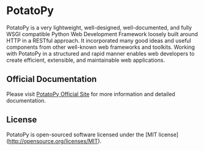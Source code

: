 # PotatoPy

PotatoPy is a very lightweight, well-designed, well-documented, and fully WSGI compatible Python Web Development Framework loosely built around HTTP in a RESTful approach. It incorporated many good ideas and useful components from other well-known web frameworks and toolkits. Working with PotatoPy in a structured and rapid manner enables web developers to create efficient, extensible, and maintainable web applications.

## Official Documentation

Please visit [PotatoPy Official Site](http://potatopy.com/) for more information and detailed documentation.

## License

PotatoPy is open-sourced software licensed under the [MIT license] (http://opensource.org/licenses/MIT).
